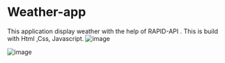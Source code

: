 # Weather-app
This application display weather with the help of RAPID-API . This is build with Html ,Css, Javascript.
![image](https://user-images.githubusercontent.com/85144788/206393609-a3ded6e6-6f49-4a0d-903c-58b9d17e61b0.png)

![image](https://user-images.githubusercontent.com/85144788/206393786-91a3440d-62b5-4886-a1fd-f836e8f01941.png)
